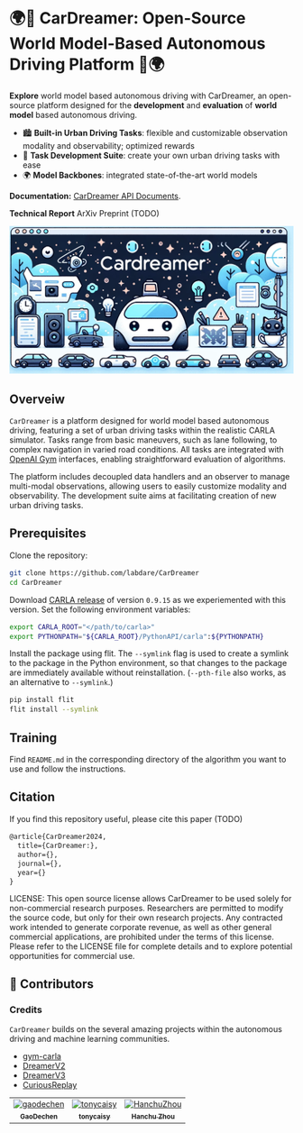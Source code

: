 # 🌍🚗 CarDreamer: Open-Source World Model-Based Autonomous Driving Platform 🚗🌍

**Explore** world model based autonomous driving with CarDreamer, an open-source platform designed for the **development** and **evaluation** of **world model** based autonomous driving.

* 🏙️ **Built-in Urban Driving Tasks**: flexible and customizable observation modality and observability; optimized rewards
* 🔧 **Task Development Suite**: create your own urban driving tasks with ease
* 🌍 **Model Backbones**: integrated state-of-the-art world models

**Documentation:** [CarDreamer API Documents](https://car-dreamer.readthedocs.io/en/latest/).

**Technical Report** ArXiv Preprint (TODO)

![CarDreamer](.assets/banner.png)

## Overveiw

`CarDreamer` is a platform designed for world model based autonomous driving, featuring a set of urban driving tasks within the realistic CARLA simulator. Tasks range from basic maneuvers, such as lane following, to complex navigation in varied road conditions. All tasks are integrated with [OpenAI Gym](https://gymnasium.farama.org/) interfaces, enabling straightforward evaluation of algorithms.

The platform includes decoupled data handlers and an observer to manage multi-modal observations, allowing users to easily customize modality and observability. The development suite aims at facilitating creation of new urban driving tasks.

## Prerequisites

Clone the repository:

```bash
git clone https://github.com/labdare/CarDreamer
cd CarDreamer
```

Download [CARLA release](https://github.com/carla-simulator/carla/releases) of version ``0.9.15`` as we experiemented with this version. Set the following environment variables:

```bash
export CARLA_ROOT="</path/to/carla>"
export PYTHONPATH="${CARLA_ROOT}/PythonAPI/carla":${PYTHONPATH}
```

Install the package using flit. The ``--symlink`` flag is used to create a symlink to the package in the Python environment, so that changes to the package are immediately available without reinstallation. (``--pth-file`` also works, as an alternative to ``--symlink``.)

```bash
pip install flit
flit install --symlink
```

## Training

Find ``README.md`` in the corresponding directory of the algorithm you want to use and follow the instructions.

## Citation

If you find this repository useful, please cite this paper (TODO)
```
@article{CarDreamer2024,
  title={CarDreamer:},
  author={},
  journal={},
  year={}
}
```
LICENSE: This open source license allows CarDreamer to be used solely for non-commercial research purposes. Researchers are permitted to modify the source code, but only for their own research projects. Any contracted work intended to generate corporate revenue, as well as other general commercial applications, are prohibited under the terms of this license. Please refer to the LICENSE file for complete details and to explore potential opportunities for commercial use.

## 👥 Contributors

### Credits

`CarDreamer` builds on the several amazing projects within the autonomous driving and machine learning communities.

- [gym-carla](https://github.com/cjy1992/gym-carla)
- [DreamerV2](https://github.com/danijar/director)
- [DreamerV3](https://github.com/danijar/dreamerv3)
- [CuriousReplay](https://github.com/AutonomousAgentsLab/curiousreplay)

<!-- readme: contributors -start -->
<table>
	<tbody>
		<tr>
            <td align="center">
                <a href="https://github.com/gaodechen">
                    <img src="https://avatars.githubusercontent.com/u/2103562?v=4" width="100;" alt="gaodechen"/>
                    <br />
                    <sub><b>GaoDechen</b></sub>
                </a>
            </td>
            <td align="center">
                <a href="https://github.com/tonycaisy">
                    <img src="https://avatars.githubusercontent.com/u/92793139?v=4" width="100;" alt="tonycaisy"/>
                    <br />
                    <sub><b>tonycaisy</b></sub>
                </a>
            </td>
            <td align="center">
                <a href="https://github.com/HanchuZhou">
                    <img src="https://avatars.githubusercontent.com/u/99316745?v=4" width="100;" alt="HanchuZhou"/>
                    <br />
                    <sub><b>Hanchu Zhou</b></sub>
                </a>
            </td>
		</tr>
	<tbody>
</table>
<!-- readme: contributors -end -->
